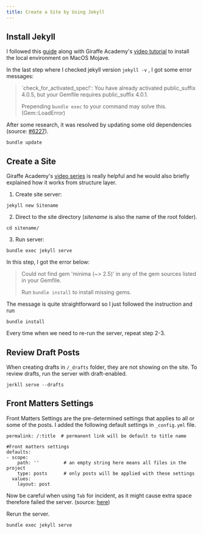 ```yaml
---
title: Create a Site by Using Jekyll
---
```


## Install Jekyll

I followed this [guide](https://jekyllrb.com/docs/installation/macos/) along with Giraffe Academy's [video tutorial](https://youtu.be/WhrU9m82Wm8) to install the local environment on MacOS Mojave.

In the last step where I checked jekyll version `jekyll -v` , I got some error messages:

> `check_for_activated_spec!': You have already activated public_suffix 4.0.5, but your Gemfile requires public_suffix 4.0.1.
>
> Prepending `bundle exec` to your command may solve this. (Gem::LoadError)

After some research, it was resolved by updating some old dependencies (source: [#6227](https://github.com/jekyll/jekyll/issues/6227)).

```
bundle update
```

## Create a Site

Giraffe Academy's [video series](https://youtu.be/pxua_1vyFck) is really helpful and he would also briefly explained how it works from structure layer.

1. Create site server:

```
jekyll new Sitename
```
2. Direct to the site directory (*sitename* is also the name of the root folder).

```
cd sitename/
```

3. Run server:

```
bundle exec jekyll serve
```

In this step, I got the error below:

> Could not find gem 'minima (~> 2.5)' in any of the gem sources listed in your Gemfile.
>
> Run `bundle install` to install missing gems.

The message is quite straightforward so I just followed the instruction and run

```
bundle install
```

Every time when we need to re-run the server, repeat step 2-3.

## Review Draft Posts
When creating drafts in `/_drafts` folder, they are not showing on the site. To review drafts, run the server with draft-enabled.

```
jerkll serve --drafts
```

## Front Matters Settings

Front Matters Settings are the pre-determined settings that applies to all or some of the posts. I added the following default settings in `_config.yml` file.

```
permalink: /:title  # permanent link will be default to title name

#Front matters settings
defaults:
- scope:
    path: ''         # an empty string here means all files in the project
    type: posts      # only posts will be applied with these settings
  values:
    layout: post
```

Now be careful when using `Tab` for incident, as it might cause extra space therefore failed the server. (source: [here](https://stackoverflow.com/questions/33066015/jekyll-config-yml-did-not-find-expected-key-while-parsing-a-block-mapping))

Rerun the server.

```
bundle exec jekyll serve
```
